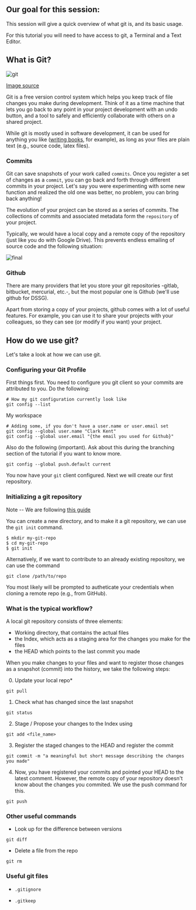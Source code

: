 ## Our goal for this session:

This session will give a quick overview of what git is, and its basic usage.

For this tutorial you will need to have access to git, a Terminal and a Text Editor.


## What is Git?

![git](https://imgs.xkcd.com/comics/git.png)

[Image source](https://xkcd.com/1597/)

Git is a free version control system which helps you keep track of file changes you make during development. Think of it as a time machine that lets you go back to any point in your project development with an undo button, and a tool to safely and efficiently collaborate with others on a shared project.

While git is mostly used in software development, it can be used for anything you like
([writing books](https://www.gitbook.com/), for example), as long as your files are plain text
(e.g., source code, latex files).


### Commits
Git can save snapshots of your work called `commits`. Once you register a set of changes as a `commit`, you can go back and forth through different commits in your project.
Let's say you were experimenting with some new function and realized the old one was better, no problem, you can bring back anything!


The evolution of your project can be stored as a series of commits. The collections of commits and associated metadata form the `repository` of your project.


Typically, we would have a local copy and a remote copy of the repository (just like you do with Google Drive).  This prevents
endless emailing of source code and the following situation:

![final](https://www.phdcomics.com/comics/archive/phd101212s.gif)

### Github

There are many providers that let you store your git repositories -gitlab, bitbucket, mercurial, etc.-, but the most popular one is Github (we'll use github for DSSG).

Apart from storing a copy of your projects, github comes with a lot of useful features. For example, you can use it to share your projects with your colleagues, so they can see (or modify if you want) your project.

## How do we use git?

Let's take a look at how we can use git.

### Configuring your Git Profile

First things first. You need to configure you git client so your commits are attributed to you. Do the following:

```
# How my git configuration currently look like
git config --list
```

 My workspace

```
# Adding some, if you don't have a user.name or user.email set
git config --global user.name "Clark Kent"
git config --global user.email "{the email you used for Github}"
```

Also do the following (important). Ask about this during the branching section of the
tutorial if you want to know more.
```
git config --global push.default current
```
You now have your `git` client configured. Next we will create
our first repository.

### Initializing a git repository

Note -- We are following [this guide](http://rogerdudler.github.io/git-guide/)

You can create a new directory, and to make it a git repository, we can use the `git init` command.

```
$ mkdir my-git-repo
$ cd my-git-repo
$ git init
```

Alternatively, if we want to contribute to an already existing repository, we can use the command

```
git clone /path/to/repo
```

You most likely will be prompted to autheticate your credentials when cloning a remote repo (e.g., from GitHub).


### What is the typical workflow?

A local git repository consists of three elements:
- Working directory, that contains the actual files
- the Index, which acts as a staging area for the changes you make for the files
- the HEAD which points to the last commit you made


When you make changes to your files and want to register those changes as a snapshot (commit) into the history, we take the following steps:

0. Update your local repo\*

```
git pull
```  

1.  Check what has changed since the last snapshot

```
git status
```

2. Stage / Propose your changes to the Index using

```
git add <file_name>
```

3. Register the staged changes to the HEAD and register the commit

```
git commit -m "a meaningful but short message describing the changes you made"
```

4. Now, you have registered your commits and pointed your HEAD to the latest comment. However, the remote copy of your repository doesn't know about the changes you commited. We use the push command for this.

```
git push
```


### Other useful commands

+ Look up for the difference between versions

```
git diff
```

+ Delete a file from the repo

```
git rm
```

### Useful git files

+ `.gitignore`

+ `.gitkeep`
